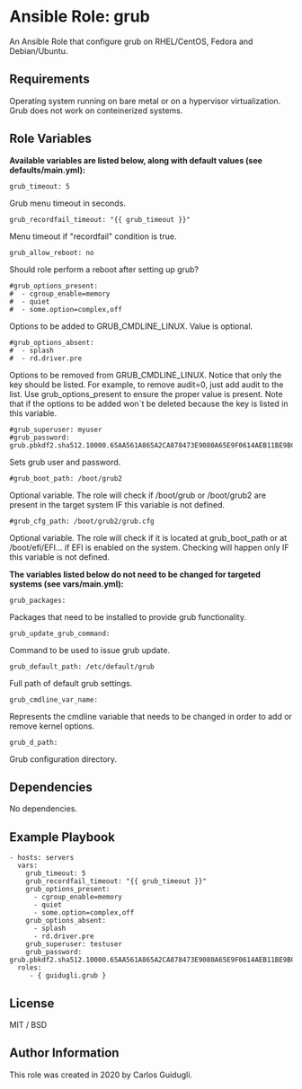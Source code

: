Ansible Role: grub
=========

An Ansible Role that configure grub on RHEL/CentOS, Fedora and Debian/Ubuntu.

Requirements
------------

Operating system running on bare metal or on a hypervisor virtualization. Grub does not work on conteinerized systems.

Role Variables
--------------

**Available variables are listed below, along with default values (see defaults/main.yml):**

    grub_timeout: 5

Grub menu timeout in seconds.

    grub_recordfail_timeout: "{{ grub_timeout }}"

Menu timeout if "recordfail" condition is true.

    grub_allow_reboot: no

Should role perform a reboot after setting up grub?

    #grub_options_present:
    #  - cgroup_enable=memory
    #  - quiet
    #  - some.option=complex,off

Options to be added to GRUB_CMDLINE_LINUX. Value is optional.

    #grub_options_absent:
    #  - splash
    #  - rd.driver.pre

Options to be removed from GRUB_CMDLINE_LINUX. Notice that only the key should be listed. For example, to remove audit=0, just add audit to the list. Use grub_options_present to ensure the proper value is present.
Note that if the options to be added won´t be deleted because the key is listed in this variable.


    #grub_superuser: myuser
    #grub_password: grub.pbkdf2.sha512.10000.65AA561A865A2CA878473E9080A65E9F0614AEB11BE9BC08DA8E48FF51A4B285B68C299908E75256C992104265C6C9A46A418C889FC5975DD183C501B4998BEA.E050D8AE711A6424E48A946D95C7D10C12A56BE1270939455D676ED7B07FA0307371EF835FB1C8E4B3EF78A78E62AE1F582908355296259C744DDE7E78D5AB19

Sets grub user and password.


    #grub_boot_path: /boot/grub2

Optional variable. The role will check if /boot/grub or /boot/grub2 are present in the target system IF this variable is not defined.

    #grub_cfg_path: /boot/grub2/grub.cfg

Optional variable. The role will check if it is located at grub_boot_path or at /boot/efi/EFI... if EFI is enabled on the system. Checking will happen only IF this variable is not defined.

**The variables listed below do not need to be changed for targeted systems (see vars/main.yml):**

    grub_packages:

Packages that need to be installed to provide grub functionality.

    grub_update_grub_command:

Command to be used to issue grub update.

    grub_default_path: /etc/default/grub

Full path of default grub settings.

    grub_cmdline_var_name:

Represents the cmdline variable that needs to be changed in order to add or remove kernel options.

    grub_d_path:

Grub configuration directory.

Dependencies
------------

No dependencies.

Example Playbook
----------------

    - hosts: servers
      vars:
        grub_timeout: 5
        grub_recordfail_timeout: "{{ grub_timeout }}"
        grub_options_present:
          - cgroup_enable=memory
          - quiet
          - some.option=complex,off
        grub_options_absent:
          - splash
          - rd.driver.pre
        grub_superuser: testuser
        grub_password: grub.pbkdf2.sha512.10000.65AA561A865A2CA878473E9080A65E9F0614AEB11BE9BC08DA8E48FF51A4B285B68C299908E75256C992104265C6C9A46A418C889FC5975DD183C501B4998BEA.E050D8AE711A6424E48A946D95C7D10C12A56BE1270939455D676ED7B07FA0307371EF835FB1C8E4B3EF78A78E62AE1F582908355296259C744DDE7E78D5AB19 
      roles:
         - { guidugli.grub }

License
-------

MIT / BSD

Author Information
------------------

This role was created in 2020 by Carlos Guidugli.
